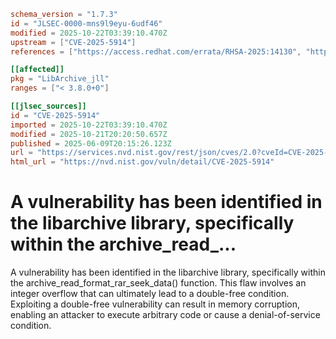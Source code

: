```toml
schema_version = "1.7.3"
id = "JLSEC-0000-mns9l9eyu-6udf46"
modified = 2025-10-22T03:39:10.470Z
upstream = ["CVE-2025-5914"]
references = ["https://access.redhat.com/errata/RHSA-2025:14130", "https://access.redhat.com/errata/RHSA-2025:14135", "https://access.redhat.com/errata/RHSA-2025:14137", "https://access.redhat.com/errata/RHSA-2025:14141", "https://access.redhat.com/errata/RHSA-2025:14142", "https://access.redhat.com/errata/RHSA-2025:14525", "https://access.redhat.com/errata/RHSA-2025:14528", "https://access.redhat.com/errata/RHSA-2025:14594", "https://access.redhat.com/errata/RHSA-2025:14644", "https://access.redhat.com/errata/RHSA-2025:14808", "https://access.redhat.com/errata/RHSA-2025:14810", "https://access.redhat.com/errata/RHSA-2025:14828", "https://access.redhat.com/errata/RHSA-2025:15024", "https://access.redhat.com/errata/RHSA-2025:15397", "https://access.redhat.com/errata/RHSA-2025:15709", "https://access.redhat.com/errata/RHSA-2025:15827", "https://access.redhat.com/errata/RHSA-2025:15828", "https://access.redhat.com/errata/RHSA-2025:16524", "https://access.redhat.com/errata/RHSA-2025:18219", "https://access.redhat.com/security/cve/CVE-2025-5914", "https://bugzilla.redhat.com/show_bug.cgi?id=2370861", "https://github.com/libarchive/libarchive/pull/2598", "https://github.com/libarchive/libarchive/releases/tag/v3.8.0", "https://github.com/libarchive/libarchive/pull/2598"]

[[affected]]
pkg = "LibArchive_jll"
ranges = ["< 3.8.0+0"]

[[jlsec_sources]]
id = "CVE-2025-5914"
imported = 2025-10-22T03:39:10.470Z
modified = 2025-10-21T20:20:50.657Z
published = 2025-06-09T20:15:26.123Z
url = "https://services.nvd.nist.gov/rest/json/cves/2.0?cveId=CVE-2025-5914"
html_url = "https://nvd.nist.gov/vuln/detail/CVE-2025-5914"
```

# A vulnerability has been identified in the libarchive library, specifically within the archive_read_...

A vulnerability has been identified in the libarchive library, specifically within the archive_read_format_rar_seek_data() function. This flaw involves an integer overflow that can ultimately lead to a double-free condition. Exploiting a double-free vulnerability can result in memory corruption, enabling an attacker to execute arbitrary code or cause a denial-of-service condition.

